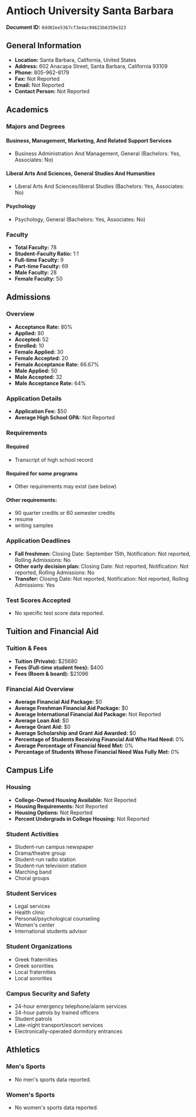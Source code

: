 # Antioch University Santa Barbara

**Document ID:** `0dd02ee5367cf3e4ac94623b6359e323`

## General Information

- **Location:** Santa Barbara, California, United States
- **Address:** 602 Anacapa Street, Santa Barbara, California 93109
- **Phone:** 805-962-8179
- **Fax:** Not Reported
- **Email:** Not Reported
- **Contact Person:** Not Reported

## Academics

### Majors and Degrees

#### Business, Management, Marketing, And Related Support Services

- Business Administration And Management, General (Bachelors: Yes, Associates: No)

#### Liberal Arts And Sciences, General Studies And Humanities

- Liberal Arts And Sciences/liberal Studies (Bachelors: Yes, Associates: No)

#### Psychology

- Psychology, General (Bachelors: Yes, Associates: No)

### Faculty

- **Total Faculty:** 78
- **Student-Faculty Ratio:** 1:1
- **Full-time Faculty:** 9
- **Part-time Faculty:** 69
- **Male Faculty:** 28
- **Female Faculty:** 50

## Admissions

### Overview

- **Acceptance Rate:** 80%
- **Applied:** 80
- **Accepted:** 52
- **Enrolled:** 10
- **Female Applied:** 30
- **Female Accepted:** 20
- **Female Acceptance Rate:** 66.67%
- **Male Applied:** 50
- **Male Accepted:** 32
- **Male Acceptance Rate:** 64%

### Application Details

- **Application Fee:** $50
- **Average High School GPA:** Not Reported

### Requirements

#### Required

- Transcript of high school record

#### Required for some programs

- Other requirements may exist (see below)

#### Other requirements:

- 90 quarter credits or 60 semester credits
- resume
- writing samples

### Application Deadlines

- **Fall freshmen:** Closing Date: September 15th, Notification: Not reported, Rolling Admissions: No
- **Other early decision plan:** Closing Date: Not reported, Notification: Not reported, Rolling Admissions: No
- **Transfer:** Closing Date: Not reported, Notification: Not reported, Rolling Admissions: Yes

### Test Scores Accepted

- No specific test score data reported.

## Tuition and Financial Aid

### Tuition & Fees

- **Tuition (Private):** $25680
- **Fees (Full-time student fees):** $400
- **Fees (Room & board):** $21096

### Financial Aid Overview

- **Average Financial Aid Package:** $0
- **Average Freshman Financial Aid Package:** $0
- **Average International Financial Aid Package:** Not Reported
- **Average Loan Aid:** $0
- **Average Grant Aid:** $0
- **Average Scholarship and Grant Aid Awarded:** $0
- **Percentage of Students Receiving Financial Aid Who Had Need:** 0%
- **Average Percentage of Financial Need Met:** 0%
- **Percentage of Students Whose Financial Need Was Fully Met:** 0%

## Campus Life

### Housing

- **College-Owned Housing Available:** Not Reported
- **Housing Requirements:** Not Reported
- **Housing Options:** Not Reported
- **Percent Undergrads in College Housing:** Not Reported

### Student Activities

- Student-run campus newspaper
- Drama/theatre group
- Student-run radio station
- Student-run television station
- Marching band
- Choral groups

### Student Services

- Legal services
- Health clinic
- Personal/psychological counseling
- Women's center
- International students advisor

### Student Organizations

- Greek fraternities
- Greek sororities
- Local fraternities
- Local sororities

### Campus Security and Safety

- 24-hour emergency telephone/alarm services
- 24-hour patrols by trained officers
- Student patrols
- Late-night transport/escort services
- Electronically-operated dormitory entrances

## Athletics

### Men's Sports

- No men's sports data reported.

### Women's Sports

- No women's sports data reported.

